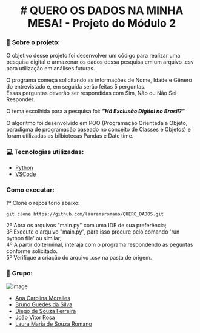   <h1 align="center"> # QUERO OS DADOS NA MINHA MESA! - Projeto do Módulo 2 </h1>

### :round_pushpin: <strong>Sobre o projeto:</strong>

O objetivo desse projeto foi desenvolver um código para realizar uma pesquisa digital e armazenar os dados dessa pesquisa em um arquivo .csv para utilização em análises futuras.

O programa começa solicitando as informações de Nome, Idade e Gênero do entrevistado e, em seguida serão feitas 5 perguntas.<br/>
Essas perguntas deverão ser respondidas com Sim, Não ou Não Sei Responder. 

O tema escolhida para a pesquisa foi: ***"Há Exclusão Digital no Brasil?"***

O algoritmo foi desenvolvido em POO (Programação Orientada a Objeto, paradigma de programação baseado no conceito de Classes e Objetos)
e foram utilizadas as bilbiotecas Pandas e Date time.

### :computer: <strong>Tecnologias utilizadas:</strong>
- [Python](https://www.python.org/)
- [VSCode](https://code.visualstudio.com/)

### <strong>Como executar:</strong>
1º Clone o repositório abaixo:
```shell
git clone https://github.com/lauramsromano/QUERO_DADOS.git
```
2º Abra os arquivos "main.py" com uma IDE de sua preferência; <br/>
3º Execute o arquivo "main.py", para isso procure pelo comando 'run python file' ou similar; <br/>
4º A partir do terminal, interaja com o programa respondendo as peguntas conforme solicitado.<br/>
5º Verifique a criação do arquivo .csv na pasta de origem.

### :handshake: <strong>Grupo:</strong>
![image](https://user-images.githubusercontent.com/106887746/181605777-af5ceec0-ee0d-4a51-874f-acfbd2910257.png)

- [Ana Carolina Moralles](https://github.com/amoralles)
- [Bruno Guedes da Silva](https://github.com/Brunosill)
- [Diego de Souza Ferreira](https://github.com/D20go)
- [João Vitor Rosa](https://github.com/joaorosa2)
- [Laura Maria de Souza Romano](https://github.com/lauramsromano)
